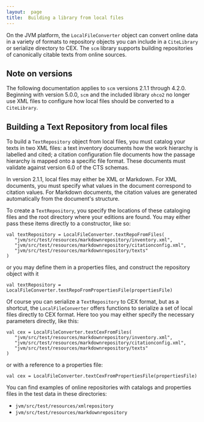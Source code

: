 ```yaml
---
layout:  page
title:  Building a library from local files  
---
```



On the JVM platform, the `LocalFileConverter` object can convert online data in a variety of formats to repository objects you can include in a `CiteLibrary` or serialize directory to CEX.  The `scm` library supports building repositories of canonically citable texts from online sources.



## Note on versions

The following documentation applies to `scm` versions 2.1.1 through 4.2.0.  Beginning with version 5.0.0, `scm` and the included library `ohco2` no longer use XML files
to configure how local files should be converted to a `CiteLibrary`.

## Building a Text Repository from local files




To build a `TextRepository` object from local files, you must catalog your texts in two XML files:  a text inventory documents how the work hierarchy is labelled and cited;  a citation configuration file documents how the passage hierarchy is mapped onto a specific file format. These documents must validate against version 6.0 of the CTS schemas.

In version 2.1.1, local files may either be XML or Markdown.  For XML documents, you must specify what values in the document correspond to citation values.  For Markdown documents, the citation values are generated automatically from the document's structure.

To create a `TextRepository`, you specify the locations of these cataloging files and the root directory where your editions are found.  You may either pass these items directly to a constructor, like so:

    val textRepository = LocalFileConverter.textRepoFromFiles(
       "jvm/src/test/resources/markdownrepository/inventory.xml",
       "jvm/src/test/resources/markdownrepository/citationconfig.xml",
       "jvm/src/test/resources/markdownrepository/texts"
    )

or you may define them in a properties files, and construct the repository object with it

    val textRepository = LocalFileConverter.textRepoFromPropertiesFile(propertiesFile)

Of course you can serialize a `TextRepository` to CEX format, but as a shortcut, the `LocalFileConverter` offers functions to serialize a set of local files directly to CEX format.  Here too you may either specify the necessary parameters directly, like this:


    val cex = LocalFileConverter.textCexFromFiles(
       "jvm/src/test/resources/markdownrepository/inventory.xml",
       "jvm/src/test/resources/markdownrepository/citationconfig.xml",
       "jvm/src/test/resources/markdownrepository/texts"
    )

or with a reference to a properties file:


    val cex = LocalFileConverter.textCexFromPropertiesFile(propertiesFile)

You can find examples of online repositories with catalogs and properties files in the test data in these directories:

- `jvm/src/test/resources/xmlrepository`
- `jvm/src/test/resources/markdownrepository`
